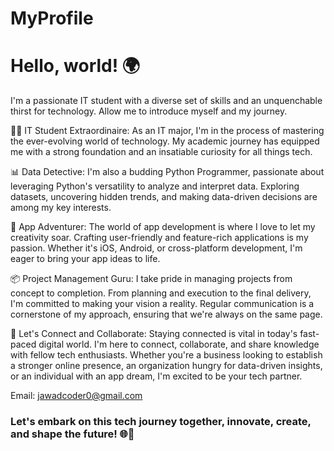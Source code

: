 # MyProfile

<h1>Hello, world! 🌍</h2>

I'm a passionate IT student with a diverse set of skills and an unquenchable thirst for technology. Allow me to introduce myself and my journey.

👨‍💻 IT Student Extraordinaire:
As an IT major, I'm in the process of mastering the ever-evolving world of technology. My academic journey has equipped me with a strong foundation and an insatiable curiosity for all things tech.

📊 Data Detective:
I'm also a budding Python Programmer, passionate about leveraging Python's versatility to analyze and interpret data. Exploring datasets, uncovering hidden trends, and making data-driven decisions are among my key interests.

📱 App Adventurer:
The world of app development is where I love to let my creativity soar. Crafting user-friendly and feature-rich applications is my passion. Whether it's iOS, Android, or cross-platform development, I'm eager to bring your app ideas to life.

📦 Project Management Guru:
I take pride in managing projects from concept to completion. From planning and execution to the final delivery, I'm committed to making your vision a reality. Regular communication is a cornerstone of my approach, ensuring that we're always on the same page.

🤝 Let's Connect and Collaborate:
Staying connected is vital in today's fast-paced digital world. I'm here to connect, collaborate, and share knowledge with fellow tech enthusiasts. Whether you're a business looking to establish a stronger online presence, an organization hungry for data-driven insights, or an individual with an app dream, I'm excited to be your tech partner.

Email: jawadcoder0@gmail.com

<h3>Let's embark on this tech journey together, innovate, create, and shape the future! 🌐🚀</h3>
